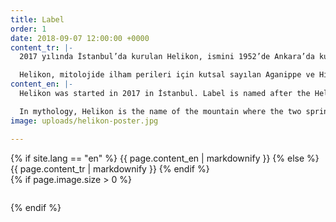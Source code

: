 ```yaml
---
title: Label
order: 1
date: 2018-09-07 12:00:00 +0000
content_tr: |-
  2017 yılında İstanbul’da kurulan Helikon, ismini 1952’de Ankara’da kurulan, kurucuları arasında besteciler Bülent Arel ve İlhan Usmanbaş’ın bulunduğu Helikon Derneği’nden alır. Dernek, 1955 yılında yaşanan 6-7 Eylül Olayları sonrasında adının Yunanca kaynaklı olmasından ötürü sıkı yönetim tarafından kapatılmıştır.

  Helikon, mitolojide ilham perileri için kutsal sayılan Aganippe ve Hippocrene kaynaklarının bulunduğu dağın adıdır. Şiirsel ilhamla ilişkilendirilir.
content_en: |-
  Helikon was started in 2017 in İstanbul. Label is named after the Helikon Association, which was an arts association founded in Ankara in 1955 by a group of intellectuals including composers Bülent Arel and İlhan Usmanbaş. Helikon Association was closed down by the state due to its Greek-origin name after the Istanbul Pogrom of 6-7 September 1955.

  In mythology, Helikon is the name of the mountain where the two springs sacred to the muses, Aganippe and Hippocrene, were located. Helikon is considered a source of poetic inspiration.
image: uploads/helikon-poster.jpg

---
```

<div class="row" style="flex: 1;">

<div class="col-xs-12 col-sm-8">
  <div class="section__block">
  {% if site.lang == "en" %}
    {{ page.content_en | markdownify }}
  {% else %}
    {{ page.content_tr | markdownify }}
  {% endif %}
	</div>
</div>

<div class="col-xs-12 col-sm-4">
  {% if page.image.size > 0 %}
    <figure><img src="{{ site.url }}/{{ page.image }}" alt="" /></figure>
  {% endif %}
</div>

</div>